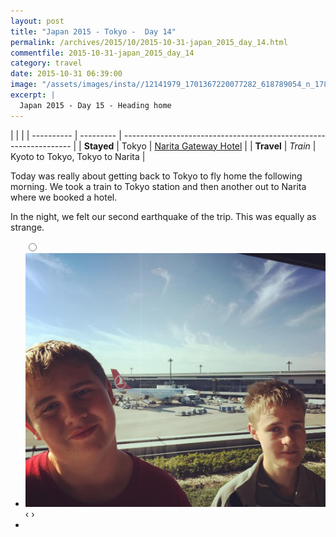```yaml
---
layout: post
title: "Japan 2015 - Tokyo -  Day 14"
permalink: /archives/2015/10/2015-10-31-japan_2015_day_14.html
commentfile: 2015-10-31-japan_2015_day_14
category: travel
date: 2015-10-31 06:39:00
image: "/assets/images/insta//12141979_1701367220077282_618789054_n_17845140919047535.jpg"
excerpt: |
  Japan 2015 - Day 15 - Heading home
---
```


|            |           |
| ---------- | --------- | ----------------------------------------------------------------- |
| **Stayed** | Tokyo     | [Narita Gateway Hotel](https://maps.app.goo.gl/No5CZHWmkWQeCYon9) |
| **Travel** | _Train_   | Kyoto to Tokyo, Tokyo to Narita                                                                  |


Today was really about getting back to Tokyo to fly home the following morning.  We took a train to Tokyo station and then another out to Narita where we booked a hotel.

In the night, we felt our second earthquake of the trip.  This was equally as strange.

<ul class="slides">
    <input type="radio" name="radio-btn" id="img-1" />
    <li class="slide-container">
        <div class="slide">
          <a href="/assets/images/insta//12141979_1701367220077282_618789054_n_17845140919047535.jpg"><img src="/assets/images/insta//12141979_1701367220077282_618789054_n_17845140919047535.jpg" /></a>
        </div>
    <div class="nav">
      <label for="img-0" class="prev">&#x2039;</label>
      <label for="img-1" class="next">&#x203a;</label>
    </div>
    </li>

<li class="nav-dots">
      <label for="img-1" class="nav-dot" id="img-dot-1"></label>
</li>
</ul>
